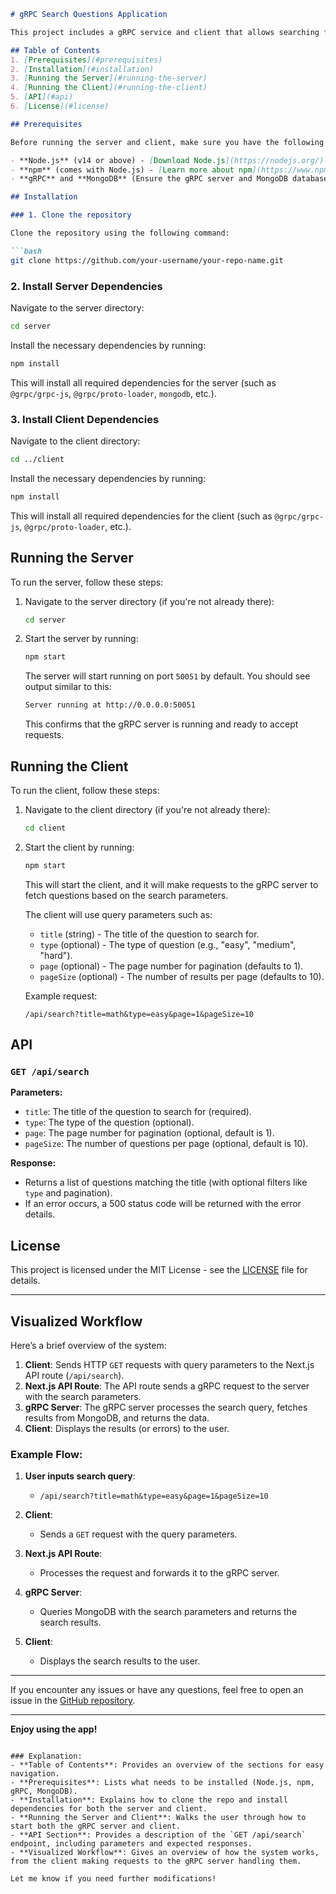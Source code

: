 
```markdown
# gRPC Search Questions Application

This project includes a gRPC service and client that allows searching for questions based on a title, type, and pagination. The client interacts with the server to fetch search results.

## Table of Contents
1. [Prerequisites](#prerequisites)
2. [Installation](#installation)
3. [Running the Server](#running-the-server)
4. [Running the Client](#running-the-client)
5. [API](#api)
6. [License](#license)

## Prerequisites

Before running the server and client, make sure you have the following installed on your machine:

- **Node.js** (v14 or above) - [Download Node.js](https://nodejs.org/)
- **npm** (comes with Node.js) - [Learn more about npm](https://www.npmjs.com/)
- **gRPC** and **MongoDB** (Ensure the gRPC server and MongoDB database are accessible)

## Installation

### 1. Clone the repository

Clone the repository using the following command:

```bash
git clone https://github.com/your-username/your-repo-name.git
```

### 2. Install Server Dependencies

Navigate to the server directory:

```bash
cd server
```

Install the necessary dependencies by running:

```bash
npm install
```

This will install all required dependencies for the server (such as `@grpc/grpc-js`, `@grpc/proto-loader`, `mongodb`, etc.).

### 3. Install Client Dependencies

Navigate to the client directory:

```bash
cd ../client
```

Install the necessary dependencies by running:

```bash
npm install
```

This will install all required dependencies for the client (such as `@grpc/grpc-js`, `@grpc/proto-loader`, etc.).

## Running the Server

To run the server, follow these steps:

1. Navigate to the server directory (if you're not already there):

   ```bash
   cd server
   ```

2. Start the server by running:

   ```bash
   npm start
   ```

   The server will start running on port `50051` by default. You should see output similar to this:

   ```bash
   Server running at http://0.0.0.0:50051
   ```

   This confirms that the gRPC server is running and ready to accept requests.

## Running the Client

To run the client, follow these steps:

1. Navigate to the client directory (if you're not already there):

   ```bash
   cd client
   ```

2. Start the client by running:

   ```bash
   npm start
   ```

   This will start the client, and it will make requests to the gRPC server to fetch questions based on the search parameters.

   The client will use query parameters such as:
   - `title` (string) - The title of the question to search for.
   - `type` (optional) - The type of question (e.g., "easy", "medium", "hard").
   - `page` (optional) - The page number for pagination (defaults to 1).
   - `pageSize` (optional) - The number of results per page (defaults to 10).

   Example request:
   ```
   /api/search?title=math&type=easy&page=1&pageSize=10
   ```

## API

### `GET /api/search`

**Parameters:**
- `title`: The title of the question to search for (required).
- `type`: The type of the question (optional).
- `page`: The page number for pagination (optional, default is 1).
- `pageSize`: The number of questions per page (optional, default is 10).

**Response:**
- Returns a list of questions matching the title (with optional filters like `type` and pagination).
- If an error occurs, a 500 status code will be returned with the error details.

## License

This project is licensed under the MIT License - see the [LICENSE](LICENSE) file for details.

---

## Visualized Workflow

Here’s a brief overview of the system:

1. **Client**: Sends HTTP `GET` requests with query parameters to the Next.js API route (`/api/search`).
2. **Next.js API Route**: The API route sends a gRPC request to the server with the search parameters.
3. **gRPC Server**: The gRPC server processes the search query, fetches results from MongoDB, and returns the data.
4. **Client**: Displays the results (or errors) to the user.

### Example Flow:

1. **User inputs search query**:
   - `/api/search?title=math&type=easy&page=1&pageSize=10`

2. **Client**:
   - Sends a `GET` request with the query parameters.
   
3. **Next.js API Route**:
   - Processes the request and forwards it to the gRPC server.
   
4. **gRPC Server**:
   - Queries MongoDB with the search parameters and returns the search results.
   
5. **Client**:
   - Displays the search results to the user.

---

If you encounter any issues or have any questions, feel free to open an issue in the [GitHub repository](https://github.com/your-username/your-repo-name/issues).

---

**Enjoy using the app!**
```

### Explanation:
- **Table of Contents**: Provides an overview of the sections for easy navigation.
- **Prerequisites**: Lists what needs to be installed (Node.js, npm, gRPC, MongoDB).
- **Installation**: Explains how to clone the repo and install dependencies for both the server and client.
- **Running the Server and Client**: Walks the user through how to start both the gRPC server and client.
- **API Section**: Provides a description of the `GET /api/search` endpoint, including parameters and expected responses.
- **Visualized Workflow**: Gives an overview of how the system works, from the client making requests to the gRPC server handling them.

Let me know if you need further modifications!
